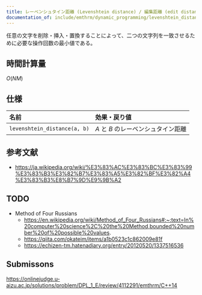 ```yaml
---
title: レーベンシュタイン距離 (Levenshtein distance) / 編集距離 (edit distance)
documentation_of: include/emthrm/dynamic_programming/levenshtein_distance.hpp
---
```


任意の文字を削除・挿入・置換することによって、二つの文字列を一致させるために必要な操作回数の最小値である。


## 時間計算量

$O(NM)$


## 仕様

|名前|効果・戻り値|
|:--|:--|
|`levenshtein_distance(a, b)`|$A$ と $B$ のレーベンシュタイン距離|


## 参考文献

- https://ja.wikipedia.org/wiki/%E3%83%AC%E3%83%BC%E3%83%99%E3%83%B3%E3%82%B7%E3%83%A5%E3%82%BF%E3%82%A4%E3%83%B3%E8%B7%9D%E9%9B%A2


## TODO

- Method of Four Russians
  - https://en.wikipedia.org/wiki/Method_of_Four_Russians#:~:text=In%20computer%20science%2C%20the%20Method,bounded%20number%20of%20possible%20values.
  - https://qiita.com/okateim/items/a1b0523c1c862009e81f
  - https://echizen-tm.hatenadiary.org/entry/20120520/1337516536


## Submissons

https://onlinejudge.u-aizu.ac.jp/solutions/problem/DPL_1_E/review/4112291/emthrm/C++14

